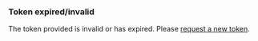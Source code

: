 ### Token expired/invalid

The token provided is invalid or has expired.  Please <a href="/password-reset">request a new token</a>.